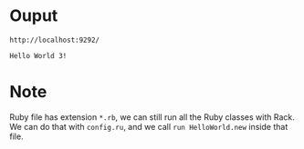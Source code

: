 # Ouput

`http://localhost:9292/`

```
Hello World 3!
```

# Note

Ruby file has extension `*.rb`, we can still run all the Ruby classes with Rack. We can do that with `config.ru`, and we call `run HelloWorld.new` inside that file.
